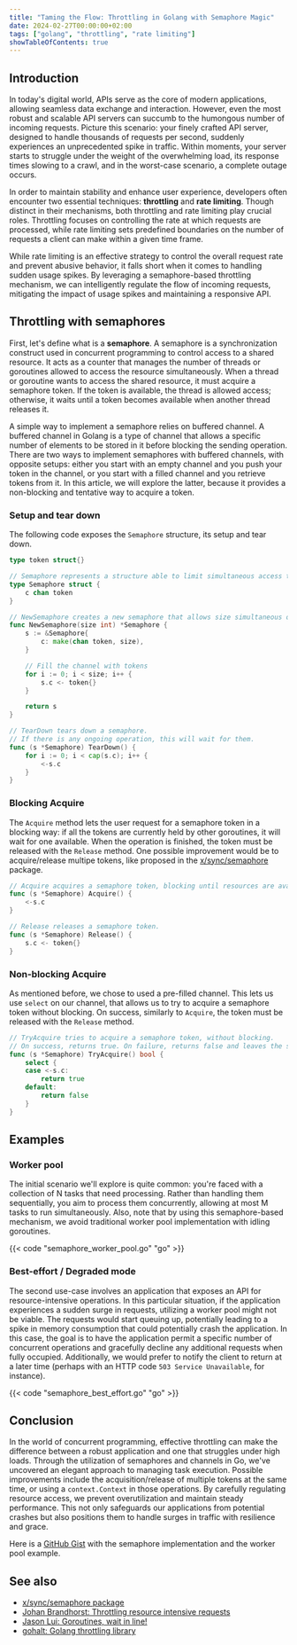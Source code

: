 ```yaml
---
title: "Taming the Flow: Throttling in Golang with Semaphore Magic"
date: 2024-02-27T00:00:00+02:00
tags: ["golang", "throttling", "rate limiting"]
showTableOfContents: true
---
```


## Introduction

In today's digital world, APIs serve as the core of modern applications, allowing seamless data exchange and
interaction. However, even the most robust and scalable API servers can succumb to the humongous number of incoming
requests. Picture this scenario: your finely crafted API server, designed to handle thousands of requests per second,
suddenly experiences an unprecedented spike in traffic. Within moments, your server starts to struggle under the weight
of the overwhelming load, its response times slowing to a crawl, and in the worst-case scenario, a complete outage
occurs.

In order to maintain stability and enhance user experience, developers often encounter two essential techniques:
**throttling** and **rate limiting**. Though distinct in their mechanisms, both throttling and rate limiting play
crucial roles. Throttling focuses on controlling the rate at which requests are processed, while rate limiting sets
predefined boundaries on the number of requests a client can make within a given time frame.

While rate limiting is an effective strategy to control the overall request rate and prevent abusive behavior, it falls
short when it comes to handling sudden usage spikes. By leveraging a semaphore-based throttling mechanism, we can
intelligently regulate the flow of incoming requests, mitigating the impact of usage spikes and maintaining a responsive
API.

## Throttling with semaphores
First, let's define what is a **semaphore**. A semaphore is a synchronization construct used in concurrent programming
to control access to a shared resource. It acts as a counter that manages the number of threads or goroutines allowed to
access the resource simultaneously. When a thread or goroutine wants to access the shared resource, it must acquire a
semaphore token. If the token is available, the thread is allowed access; otherwise, it waits until a token becomes
available when another thread releases it.

A simple way to implement a semaphore relies on buffered channel. A buffered channel in Golang is a type of channel that
allows a specific number of elements to be stored in it before blocking the sending operation. There are two ways to
implement semaphores with buffered channels, with opposite setups: either you start with an empty channel and you push
your token in the channel, or you start with a filled channel and you retrieve tokens from it. In this article, we will
explore the latter, because it provides a non-blocking and tentative way to acquire a token.

### Setup and tear down

The following code exposes the `Semaphore` structure, its setup and tear down.

```go
type token struct{}

// Semaphore represents a structure able to limit simultaneous access to a shared resource.
type Semaphore struct {
    c chan token
}

// NewSemaphore creates a new semaphore that allows size simultaneous operations.
func NewSemaphore(size int) *Semaphore {
    s := &Semaphore{
        c: make(chan token, size),
    }

    // Fill the channel with tokens
    for i := 0; i < size; i++ {
        s.c <- token{}
    }

    return s
}

// TearDown tears down a semaphore.
// If there is any ongoing operation, this will wait for them.
func (s *Semaphore) TearDown() {
    for i := 0; i < cap(s.c); i++ {
        <-s.c
    }
}
```

### Blocking Acquire
The `Acquire` method lets the user request for a semaphore token in a blocking way: if all the tokens are currently held
by other goroutines, it will wait for one available. When the operation is finished, the token must be released with the
`Release` method. One possible improvement would be to acquire/release multipe tokens, like proposed in the
[x/sync/semaphore](https://pkg.go.dev/golang.org/x/sync/semaphore) package.

```go
// Acquire acquires a semaphore token, blocking until resources are available.
func (s *Semaphore) Acquire() {
    <-s.c
}

// Release releases a semaphore token.
func (s *Semaphore) Release() {
    s.c <- token{}
}
```

### Non-blocking Acquire
As mentioned before, we chose to used a pre-filled channel. This lets us use `select` on our channel, that allows us to
try to acquire a semaphore token without blocking. On success, similarly to `Acquire`, the token must be released with
the `Release` method.

```go
// TryAcquire tries to acquire a semaphore token, without blocking.
// On success, returns true. On failure, returns false and leaves the semaphore unchanged.
func (s *Semaphore) TryAcquire() bool {
    select {
    case <-s.c:
        return true
    default:
        return false
    }
}
```

## Examples

### Worker pool

The initial scenario we'll explore is quite common: you're faced with a collection of N tasks that need processing.
Rather than handling them sequentially, you aim to process them concurrently, allowing at most M tasks to run
simultaneously. Also, note that by using this semaphore-based mechanism, we avoid traditional worker pool implementation
with idling goroutines.

{{< code "semaphore_worker_pool.go" "go" >}}


### Best-effort / Degraded mode

The second use-case involves an application that exposes an API for resource-intensive operations. In this particular
situation, if the application experiences a sudden surge in requests, utilizing a worker pool might not be viable. The
requests would start queuing up, potentially leading to a spike in memory consumption that could potentially crash the
application. In this case, the goal is to have the application permit a specific number of concurrent operations and
gracefully decline any additional requests when fully occupied. Additionally, we would prefer to notify the client to
return at a later time (perhaps with an HTTP code `503 Service Unavailable`, for instance).

{{< code "semaphore_best_effort.go" "go" >}}

## Conclusion

In the world of concurrent programming, effective throttling can make the difference between a robust application and
one that struggles under high loads. Through the utilization of semaphores and channels in Go, we've uncovered an
elegant approach to managing task execution. Possible improvements include the acquisition/release of multiple tokens at
the same time, or using a `context.Context` in those operations. By carefully regulating resource access, we prevent
overutilization and maintain steady performance. This not only safeguards our applications from potential crashes but
also positions them to handle surges in traffic with resilience and grace.

Here is a [GitHub Gist](https://gist.github.com/driquet/6d34d5fbb0255ea1f738b90641796b8e) with the semaphore
implementation and the worker pool example.

## See also

* [x/sync/semaphore package](https://pkg.go.dev/golang.org/x/sync/semaphore)
* [Johan Brandhorst: Throttling resource intensive requests](https://jbrandhorst.com/post/go-semaphore/)
* [Jason Lui: Goroutines, wait in line!](https://blog.xendit.engineer/goroutines-wait-in-line-5bae770bb79)
* [gohalt: Golang throttling library](https://github.com/1pkg/gohalt)

